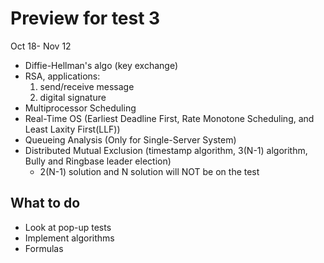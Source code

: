 # Preview for test 3
Oct 18- Nov 12
* Diffie-Hellman's algo (key exchange)
* RSA, applications:
    1. send/receive message
    2. digital signature
* Multiprocessor Scheduling
* Real-Time OS (Earliest Deadline First, Rate Monotone Scheduling, and Least Laxity First(LLF))
* Queueing Analysis (Only for Single-Server System)
* Distributed Mutual Exclusion (timestamp algorithm, 3(N-1) algorithm, Bully and Ringbase leader election)
    * 2(N-1) solution and N solution will NOT be on the test
## What to do
* Look at pop-up tests
* Implement algorithms
* Formulas
